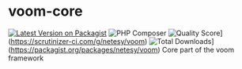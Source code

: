 # voom-core
[![Latest Version on Packagist](https://img.shields.io/packagist/v/netesy/voom.svg?style=flat-square)](https://packagist.org/packages/netesy/voom)
![PHP Composer](https://github.com/netesy/voom-core/workflows/PHP%20Composer/badge.svg)
![Quality Score](https://img.shields.io/scrutinizer/g/netesy/voom.svg?style=flat-square)](https://scrutinizer-ci.com/g/netesy/voom)
![Total Downloads](https://img.shields.io/packagist/dt/netesy/voom.svg?style=flat-square)](https://packagist.org/packages/netesy/voom)
Core part of the voom framework
